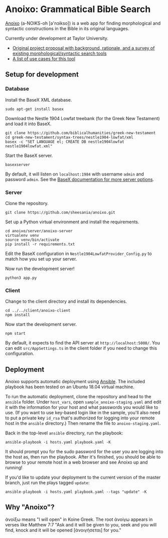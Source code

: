 # Anoixo: Grammatical Bible Search
[Anoixo](#why-anoixo) (a-NOIKS-oh [ə'nɔikso]) is a web app for finding morphological and syntactic constructions in the Bible in its original languages.

Currently under development at Taylor University.

- [Original project proposal with background, rationale, and a survey of existing morphological/syntactic search tools](https://docs.google.com/document/d/1tC8CPp7WmkOH8jjgBRM_YxbxWEMFS7oJpzKfHDsqlTA/edit?usp=sharing)
- [A list of use cases for this tool](https://docs.google.com/document/d/1QOQpY0kGr6Km8lhTpPEhFMSxMB0C4uTeNH45Kl_2SKg/edit?usp=sharing)

## Setup for development
### Database
Install the BaseX XML database.

```
sudo apt-get install basex
```

Download the Nestle 1904 Lowfat treebank (for the Greek New Testament) and load it into BaseX.

```
git clone https://github.com/biblicalhumanities/greek-new-testament
cd greek-new-testament/syntax-trees/nestle1904-lowfat/xml
basex -c "SET LANGUAGE el; CREATE DB nestle1904lowfat nestle1904lowfat.xml"
```

Start the BaseX server.

```
basexserver
```

By default, it will listen on `localhost:1984` with username `admin` and password `admin`. See the [BaseX documentation for more server options](http://docs.basex.org/wiki/Command-Line_Options#Server).

### Server
Clone the repository.

```
git clone https://github.com/sheesania/anoixo.git
```

Set up a Python virtual environment and install the requirements.

```
cd anoixo/server/anoixo-server
virtualenv venv
source venv/bin/activate
pip install -r requirements.txt
```

Edit the BaseX configuration in `Nestle1904LowfatProvider_Config.py` to match how you set up your server.

Now run the development server!

```
python3 app.py
```

### Client
Change to the client directory and install its dependencies.

```
cd ../../client/anoixo-client
npm install
```

Now start the development server.

```
npm start
```

By default, it expects to find the API server at `http://localhost:5000/`. You can edit `src/AppSettings.ts` in the client folder if you need to change this configuration.

## Deployment
Anoixo supports automatic deployment using [Ansible](https://www.ansible.com/). The included playbook has been tested on an Ubuntu 18.04 virtual machine.

To run the automatic deployment, clone the repository and head to the `ansible` folder. Under `host_vars`, open `sample_anoixo-staging.yaml` and edit it with the information for your host and what passwords you would like to use. (If you want to use key-based login like in the sample, you'll also need to put a private key `id_rsa` that's authorized for logging into your remote host in the `ansible` directory.) Then rename the file to `anoixo-staging.yaml`.

Back in the top-level `ansible` directory, run the playbook:

```
ansible-playbook -i hosts.yaml playbook.yaml -K
```

It should prompt you for the sudo password for the user you are logging into the host as, then run the playbook. After it's finished, you should be able to browse to your remote host in a web browser and see Anoixo up and running!

If you'd like to update your deployment to the current version of the master branch, just run the plays tagged `update`:

```
ansible-playbook -i hosts.yaml playbook.yaml --tags "update" -K
```

## Why "Anoixo"?
ἀνοίξω means "I will open" in Koine Greek. The root ἀνοίγω appears in verses like Matthew 7:7 "Ask and it will be given to you, seek and you will find, knock and it will be opened [ἀνοιγήσεται] for you."
